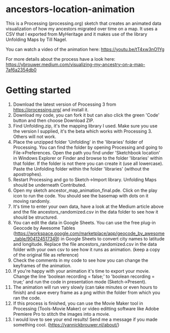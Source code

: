 # ancestors-location-animation
This is a Processing (processing.org) sketch that creates an animated data visualization of how my ancestors migrated over time on a map. It uses a CSV that I exported from MyHeritage and it makes use of the library Unfolding Maps by Till Nagel.

You can watch a video of the animation here:
https://youtu.be/tT4xw3nO1Yg

For more details about the process have a look here:
https://ybrouwer.medium.com/visualizing-my-ancestry-on-a-map-7af6a2354db0

# Getting started
1. Download the latest version of Processing 3 from https://processing.org/ and install it.
2. Download my code, you can fork it but can also click the green 'Code' button and then choose Download ZIP.
3. Find Unfolding.zip, it's the mapping library I used. Make sure you use the version I supplied, it's the beta which works with Processing 3. Others will not work.
4. Place the unzipped folder 'Unfolding' in the 'libraries' folder of Processing. You can find the folder by opening Processing and going to File->Preferences.
Open the path you find under 'Sketchbook location' in Windows Explorer or Finder and browse to the folder 'libraries' within that folder. If the folder is not there you can create it (use all lowercase). Paste the Unfolding folder within the folder 'libraries' (without the apostrophes).
5. Restart Processing and go to Sketch->Import library. Unfolding Maps should be underneath Contributed.
6. Open my sketch ancestor_map_animation_final.pde. Click on the play icon to run the code. You should see the basemap with dots on it moving randomly.
7. It's time to enter your own data, have a look at the Medium article above and the file ancestors_randomized.csv in the data folder to see how it should be structured. 
8. You can edit the data in Google Sheets. You can use the free plug-in Geocode by Awesome Tables (https://workspace.google.com/marketplace/app/geocode_by_awesome_table/904124517349) in Google Sheets to convert city names to latitude and longitude. Replace the file ancestors_randomized.csv in the data folder with your own csv to see how it runs as animation. (keep a copy of the original file as reference)
9. Check the comments in my code to see how you can change the keyframes of the animation.
10. If you're happy with your animation it's time to export your movie. Change the line 'boolean recording = false;' to 'boolean recording = true;' and run the code in presentation mode (Sketch->Present). 
11. The animation will run very slowly (can take minutes or even hours to finish) and save every frame as a png within the folder from which you ran the code.
12. If this process is finished, you can use the Movie Maker tool in Processing (Tools-Movie Maker) or video editting software like Adobe Premiere Pro to stitch the images into a movie.
13. I would love to see your end results! Send me a message if you made something cool. (https://yannickbrouwer.nl/about/)
